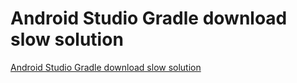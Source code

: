 # Android Studio Gradle download slow solution
[Android Studio Gradle download slow solution](https://aiwithcloud.com/2022/09/15/android_studio_gradle_download_slow_solution/)